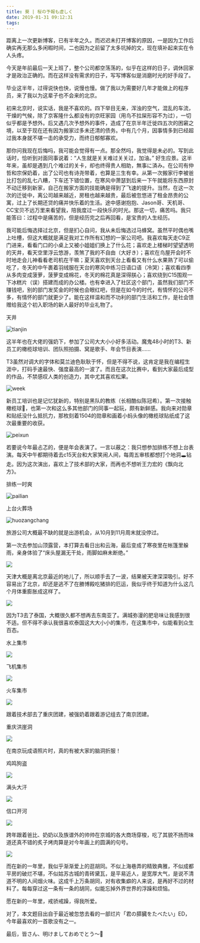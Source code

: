 ```yaml
---
title: 葵 | 桜の予報も虚しく
date: 2019-01-31 09:12:31
tags:
---
```

距离上一次更新博客，已有半年之久。而迟迟未打开博客的原因，一是因为工作后确实再无那么多闲暇时间，二也因为之前留了太多坑掉的文，现在填补起来实在令人头疼。

今天是年前最后一天上班了，整个公司都空荡荡的，似乎在这样的日子，调休回家才是政治正确的。而在这样没有需求的日子，写写博客似是消磨时光的好手段了。

毕业这半年，过得说快也快，说慢也慢。做了我以为需要好几年才能做上的程序员，来了我以为这辈子也不会来的北京。

初来北京时，说实话，我是不喜欢的。四下举目无亲，浑浊的空气，混乱的车流，干燥的气候，除了京客隆什么都没有的京旺家园（用鸟不拉屎形容不为过），一切似乎都是予想外。后又遇几次予想外的事件，造成了在京半年迁徙四五次的困窘之境，以至于现在还有因为搬家过多未还清的债务。中有几个月，因事情多到已经超过我本身就不堪一击的承受力，而终日郁郁寡欢。

那你问我现在后悔吗，我可能会觉得有一点。那全然吗，我觉得是未必的。写到此话时，恰听到对面同事说着：“人生就是关关难过关关过，加油。” 好生应景。这半年来，虽却是遇到几个难过的关卡，却也终得贵人相助，無事に済み。在公司有仲哲和宗保奶着，出了公司也有诗尧带着，也算是三生有幸。从第一次搬家行李被爸比打包的乱七八糟，下车还下错位置，在寒风中萧瑟到后来一下午就能将东西原封不动迁移到新家，自己在搬家方面的技能确是得到了飞速的提升。当然，在这一次次的迁徙中，离公司越来越近，房租也越来越贵，最后被忽悠进了租金昂贵的公寓，过上了长期还贷的痛并快乐着的生活。途中感谢抱抱、Jason哥、天机哥、CC宝贝不远万里来看望我，陪我度过一段快乐的时光。那这一切，痛苦吗。我只能答曰：过程中是痛苦的，但是经历完之后再回看，是宝贵的人生经历。

我可能后悔选择过北京，但是扪心自问，我从未后悔选过马蜂窝。虽然平时偶也嘴上吐槽，但这大概就是满足我对工作所有幻想的一家公司吧。我喜欢每天走C9正门进来，看看门口的小桌上又被小姐姐们换上了什么花；喜欢走上楼梯时望望透明的天井，看天空里浮云悠游，羡煞了我的不自由（大好き）；喜欢在鸟屋开会时不时地走会儿神看看老司机在干嘛；夏天喜欢到天台上看看又有什么水果熟了可以偷吃了，冬天的中午裹着羽绒服在天台的寒风中练习日语口语（冷哭）；喜欢看四季从多肉变成菠萝，菠萝变成棉花，冬天的棉花真是深得朕心；喜欢绕到C15围观一下冰糕片（误）搭建而成的办公楼。也有幸进入了社区这个部门，虽然我们部门不赚钱吧，别的部门发奖金的时候也会眼红吧，但是在如今的时代，有情怀的公司不多，有情怀的部门就更少了。能在这样温和而不功利的部门生活和工作，是社会馈赠给我这个初入职场的新人最好的毕业礼物了。

天井

![tianjin](https://p2-q.mafengwo.net/s12/M00/27/A4/wKgED1xSaM2AGzywAAL2OCR-8p862.jpeg)



这半年也在大佬的强奶下，参加了公司大大小小好多活动。魔鬼48小时的T3、新员工的橄榄球培训、团队照拍摄、窝是歌手、年会节目表演……

T3虽然对调大的字体和莫兰迪色耿耿于怀，但是不得不说，这肯定是我在编程生涯中，打码手速最快、强度最高的一波了。而且在这次比赛中，看到大家最后成型的作品，不禁感叹人类的创造力，其中尤其喜欢松果。

![week](https://p1-q.mafengwo.net/s10/M00/42/8E/wKgBZ1xSaVyAIloaAANKplUzRnE37.jpeg)



新员工培训也是记忆犹新的，特别是黑队的教练（长相酷似陈冠希）。第一次接触橄榄球🏈，也第一次和这么多其他部门的同事一起玩，颇有新鲜感。我向来对勋章和贴纸没什么抵抗力，那枚刻着1504的勋章和画着小蚂头像的橄榄球贴纸成了这次最重要的收获。

![peixun](https://p3-q.mafengwo.net/s11/M00/4C/91/wKgBEFxSacKAO9xDAAJeFwlLkpk38.jpeg)



若要说今年最忐忑的，便是年会表演了。一言以蔽之：我只想参加排练不想上台表演。每天中午都期待着去c15天台和大家笑闹人间，每周五审核都想打个地洞🕳️钻走。因为这次演出，喜欢上了技术部的大家，而再也不想听王力宏的《飘向北方》。

排练一时爽

![pailian](https://p1-q.mafengwo.net/s1/M00/B5/3F/wKgIC1xSahSACjt0AAH9gOnqp7024.jpeg)

上台火葬场

![huozangchang](https://n2-q.mafengwo.net/s10/M00/44/75/wKgBZ1xSap2AN-2DAAGmrGtcVhw92.jpeg)

旅游公司大概最不缺的就是出游机会，从10月到11月周末就没停过。



第一次去参加山顶露营，本打算去看日出和云海，最后变成了寒夜里在帐篷里躲雨，亲身体验了“床头屋漏无干处，雨脚如麻未断绝。”

![](https://p2-q.mafengwo.net/s1/M00/B6/24/wKgIC1xSatuATU27AAE23Bq5oMQ29.jpeg)



天津大概是离北京最近的地儿了，所以顺手去了一波，结果被天津深深吸引。好不容易出了北京，却还是逃不了在勝博殿吃猪排的厄运，我似乎终于知道为什么这几个月体重膨胀成这样了。

![](https://p1-q.mafengwo.net/s11/M00/4E/D2/wKgBEFxSbHaAPVgEAAH3EWBpLTk00.jpeg)



因为T3去了泰国，大概很久都不想再去东南亚了。满城弥漫的肥皂味让我感到很不适。但不得不承认我很喜欢泰国这大大小小的集市，在这集市中，似能看到众生百态。

水上集市

![](https://p2-q.mafengwo.net/s12/M00/2A/AA/wKgED1xSbJWAeDhGAANsADHqtZg88.jpeg)

飞机集市

![](https://p4-q.mafengwo.net/s3/M00/82/17/wKgIDVxSbW6Aave8AAHfmJ2jtGg62.jpeg)

火车集市

![](https://n2-q.mafengwo.net/s3/M00/82/22/wKgIDVxSbXGAeEvvAAL2rMJZdHI32.jpeg)



跟着技术部去了重庆团建，被强奶着跟着游记组去了南京团建。

重庆洪崖洞

![](https://n3-q.mafengwo.net/s3/M00/83/1A/wKgIDVxSbemAIr1QAAK1koY9iXY83.jpeg)

在南京玩成语照片时，真的有被大家的脑洞折服！

鸡鸣狗盗

![](https://b4-q.mafengwo.net/s12/M00/2A/FC/wKgED1xSbiSAKcpAAAErABXOXiY48.jpeg)

满头大汗

![](https://b4-q.mafengwo.net/s12/M00/2A/F4/wKgED1xSbiKANEJUAAHlmapiPnc43.jpeg)

信口开河

![](https://p4-q.mafengwo.net/s12/M00/2B/18/wKgED1xSbiyASGIlAAEEcaNMi5I24.jpeg)



跨年跟着爸比、奶奶以及族谱外的帅帅在京城的各大商场穿梭，吃了其貌不扬而味道还真不错的炙子烤肉算是对今年画上的圆满的句号。

![](https://b3-q.mafengwo.net/s12/M00/2B/D1/wKgED1xSbnqAd285AAIyn8xZr6058.jpeg)



而在新的一年里，我似乎渐渐爱上的逛胡同。不似上海巷弄的精致典雅，不似成都平房的破烂不堪，不似姑苏古城的青砖黛瓦，是平易近人，是宽厚大气，是说不清道不明的人间烟火味。这成千上万条胡同，对有收集癖的人来说，是再好不过的材料了。每每穿过这一条有一条的胡同，似能忘掉外界世界的浮躁和烦恼。

愿在新的一年里，戒骄戒躁，得我所爱。

对了，本文题目出自于最近被忽悠去看的一部烂片「君の膵臓をたべたい」ED，今年最喜欢的一首歌没有之一。

最后，皆さん、明けましておめでとう〜🎉